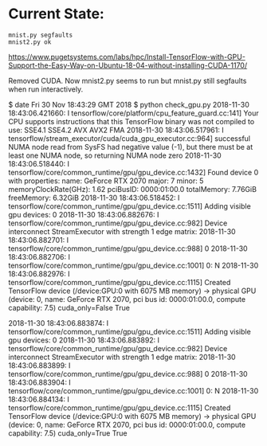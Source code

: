 # Current State:

    mnist.py segfaults
    mnist2.py ok

https://www.pugetsystems.com/labs/hpc/Install-TensorFlow-with-GPU-Support-the-Easy-Way-on-Ubuntu-18-04-without-installing-CUDA-1170/

Removed CUDA. Now mnist2.py seems to run but mnist.py still segfaults when run interactively.


$ date
Fri 30 Nov 18:43:29 GMT 2018
$ python check_gpu.py
2018-11-30 18:43:06.421660: I tensorflow/core/platform/cpu_feature_guard.cc:141] Your CPU supports instructions that this TensorFlow binary was not compiled to use: SSE4.1 SSE4.2 AVX AVX2 FMA
2018-11-30 18:43:06.517961: I tensorflow/stream_executor/cuda/cuda_gpu_executor.cc:964] successful NUMA node read from SysFS had negative value (-1), but there must be at least one NUMA node, so returning NUMA node zero
2018-11-30 18:43:06.518440: I tensorflow/core/common_runtime/gpu/gpu_device.cc:1432] Found device 0 with properties:
name: GeForce RTX 2070 major: 7 minor: 5 memoryClockRate(GHz): 1.62
pciBusID: 0000:01:00.0
totalMemory: 7.76GiB freeMemory: 6.32GiB
2018-11-30 18:43:06.518452: I tensorflow/core/common_runtime/gpu/gpu_device.cc:1511] Adding visible gpu devices: 0
2018-11-30 18:43:06.882676: I tensorflow/core/common_runtime/gpu/gpu_device.cc:982] Device interconnect StreamExecutor with strength 1 edge matrix:
2018-11-30 18:43:06.882701: I tensorflow/core/common_runtime/gpu/gpu_device.cc:988]      0
2018-11-30 18:43:06.882706: I tensorflow/core/common_runtime/gpu/gpu_device.cc:1001] 0:   N
2018-11-30 18:43:06.882976: I tensorflow/core/common_runtime/gpu/gpu_device.cc:1115] Created TensorFlow device (/device:GPU:0 with 6075 MB memory) -> physical GPU (device: 0, name: GeForce RTX 2070, pci bus id: 0000:01:00.0, compute capability: 7.5)
cuda_only=False True

2018-11-30 18:43:06.883874: I tensorflow/core/common_runtime/gpu/gpu_device.cc:1511] Adding visible gpu devices: 0
2018-11-30 18:43:06.883892: I tensorflow/core/common_runtime/gpu/gpu_device.cc:982] Device interconnect StreamExecutor with strength 1 edge matrix:
2018-11-30 18:43:06.883899: I tensorflow/core/common_runtime/gpu/gpu_device.cc:988]      0
2018-11-30 18:43:06.883904: I tensorflow/core/common_runtime/gpu/gpu_device.cc:1001] 0:   N
2018-11-30 18:43:06.884134: I tensorflow/core/common_runtime/gpu/gpu_device.cc:1115] Created TensorFlow device (/device:GPU:0 with 6075 MB memory) -> physical GPU (device: 0, name: GeForce RTX 2070, pci bus id: 0000:01:00.0, compute capability: 7.5)
cuda_only=True True
